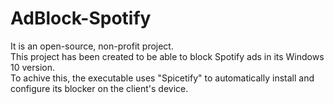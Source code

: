 # AdBlock-Spotify
It is an open-source, non-profit project. </br>
This project has been created to be able to block Spotify ads in its Windows 10 version. </br>
To achive this, the executable uses "Spicetify" to automatically install and configure its blocker on the client's device.
